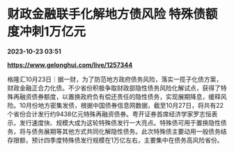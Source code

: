 # 财政金融联手化解地方债风险 特殊债额度冲刺1万亿元

**2023-10-23 03:51**

**https://www.gelonghui.com/live/1257344**

格隆汇10月23日｜据一财，为了防范地方政府债务风险，落实一揽子化债方案，财政金融正合力化债。不少省份积极争取财政部隐性债务风险化解试点，获得了特殊再融资债券额度，以置换政府负有偿还责任的隐性债务，实现展期降息，缓释风险。10月份地方密集发债，根据中国债券信息网数据，截至10月27日，将共有22个省份合计发行约9438亿元特殊再融资债券。粤开证券首席经济学家罗志恒表示，发行速度快、规模大成为这轮特殊债发行一大亮点。特殊债可用于置换隐性债务，将与债务展期等其他方式共同化解隐性债务。此次特殊债主要动用一般债务结存限额，预计四季度特殊债发行规模在1万亿左右，主要集中在债务高风险省份。